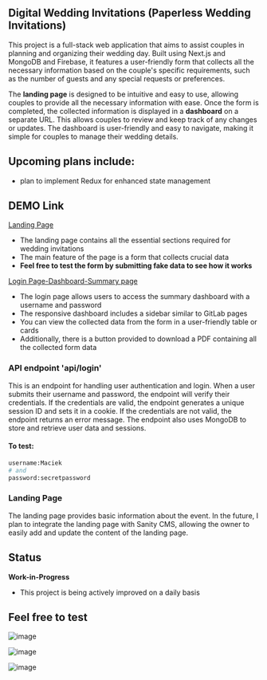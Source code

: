 ## Digital Wedding Invitations (Paperless Wedding Invitations)

This project is a full-stack web application that aims to assist couples in planning and organizing their wedding day. Built using Next.js and MongoDB and Firebase, it features a user-friendly form that collects all the necessary information based on the couple's specific requirements, such as the number of guests and any special requests or preferences.

The **landing page** is designed to be intuitive and easy to use, allowing couples to provide all the necessary information with ease. Once the form is completed, the collected information is displayed in a **dashboard** on a separate URL. This allows couples to review and keep track of any changes or updates. The dashboard is user-friendly and easy to navigate, making it simple for couples to manage their wedding details.

## Upcoming plans include:

- plan to implement Redux for enhanced state management
## DEMO Link

[Landing Page](https://ditialweddinginivitation.netlify.app/)

- The landing page contains all the essential sections required for wedding invitations
- The main feature of the page is a form that collects crucial data 
- **Feel free to test the form by submitting fake data to see how it works**

[Login Page-Dashboard-Summary page ](https://ditialweddinginivitation.netlify.app/login)

- The login page allows users to access the summary dashboard with a username and password
- The responsive dashboard includes a sidebar similar to GitLab pages
- You can view the collected data from the form in a user-friendly table or cards 
- Additionally, there is a button provided to download a PDF containing all the collected form data



### API endpoint 'api/login'

This is an endpoint for handling user authentication and login. When a user submits their username and password, the endpoint will verify their credentials. If the credentials are valid, the endpoint generates a unique session ID and sets it in a cookie. If the credentials are not valid, the endpoint returns an error message. The endpoint also uses MongoDB to store and retrieve user data and sessions.

#### To test:

```bash
username:Maciek
# and
password:secretpassword

```

### Landing Page

The landing page provides basic information about the event. In the future, I plan to integrate the landing page with Sanity CMS, allowing the owner to easily add and update the content of the landing page.

## Status

**Work-in-Progress**

- This project is being actively improved on a daily basis



## Feel free to test


![image](https://github.com/CarolinaFledgling/next.js-wedding-template-v1/assets/47687566/277df8ae-9483-4597-82a4-c35bd30e8e00)




![image](https://github.com/CarolinaFledgling/next.js-wedding-template-v1/assets/47687566/5485a7ff-dc1b-489c-ad9b-1ceef86baa2e)



![image](https://github.com/CarolinaFledgling/next.js-wedding-template-v1/assets/47687566/01e78d0a-531f-422e-98ed-de1784757263)



